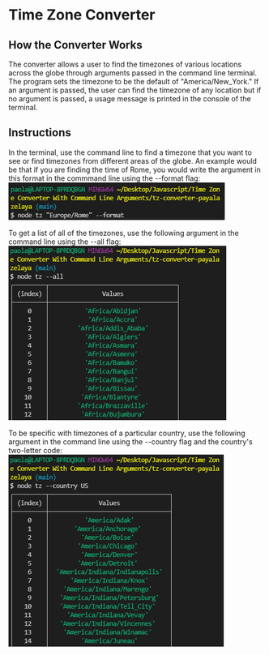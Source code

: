 # Time Zone Converter

## How the Converter Works

The converter allows a user to find the timezones of various locations across the globe through arguments passed in the command line terminal. The program sets the timezone to be the default of "America/New_York." If an argument is passed, the user can find the timezone of any location but if no argument is passed, a usage message is printed in the console of the terminal.

## Instructions

In the terminal, use the command line to find a timezone that you want to see or find timezones from different areas of the globe. An example would be that if you are finding the time of Rome, you would write the argument in this format in the commmand line using the --format flag:
![Format Screenshot](-format.PNG)

To get a list of all of the timezones, use the following argument in the command line using the --all flag:
![All Screenshot](-all.PNG)

To be specific with timezones of a particular country, use the following argument in the command line using the --country flag and the country's two-letter code:
![Country Screenshot](--country.PNG)
